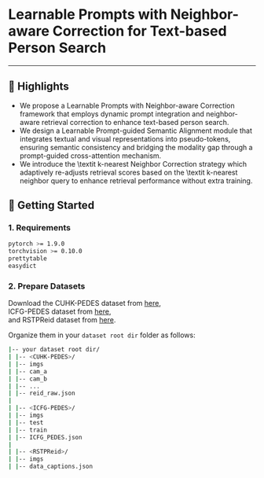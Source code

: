 # Learnable Prompts with Neighbor-aware Correction for Text-based Person Search

---

## 🌟 Highlights
- We propose a Learnable Prompts with Neighbor-aware Correction framework that employs dynamic prompt integration and neighbor-aware retrieval correction to enhance text-based person search.
- We design a Learnable Prompt-guided Semantic Alignment module that integrates textual and visual representations into pseudo-tokens, ensuring semantic consistency and bridging the modality gap through a prompt-guided cross-attention mechanism.
- We introduce the \textit k-nearest Neighbor Correction strategy which adaptively re-adjusts retrieval scores based on the \textit k-nearest neighbor query to enhance retrieval performance without extra training.

## 🚀 Getting Started
### 1. Requirements
```bash
pytorch >= 1.9.0
torchvision >= 0.10.0
prettytable
easydict
```


### 2. Prepare Datasets

Download the CUHK-PEDES dataset from [here](https://github.com/ShuangLI59/Person-Search-with-Natural-Language-Description),  
ICFG-PEDES dataset from [here](https://github.com/ShuangLI59/Person-Search-with-Natural-Language-Description),  
and RSTPReid dataset from [here](https://github.com/NjtechCVLab/RSTPReid-Dataset).

Organize them in your `dataset root dir` folder as follows:
```bash
|-- your dataset root dir/
| |-- <CUHK-PEDES>/
| |-- imgs
| |-- cam_a
| |-- cam_b
| |-- ...
| |-- reid_raw.json
|
| |-- <ICFG-PEDES>/
| |-- imgs
| |-- test
| |-- train
| |-- ICFG_PEDES.json
|
| |-- <RSTPReid>/
| |-- imgs
| |-- data_captions.json
```


